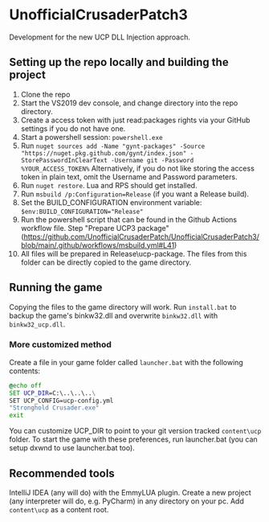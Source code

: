 # UnofficialCrusaderPatch3
Development for the new UCP DLL Injection approach.

## Setting up the repo locally and building the project
1. Clone the repo
2. Start the VS2019 dev console, and change directory into the repo directory.
3. Create a access token with just read:packages rights via your GitHub settings if you do not have one.
4. Start a powershell session: `powershell.exe`
5. Run `nuget sources add -Name "gynt-packages" -Source "https://nuget.pkg.github.com/gynt/index.json" -StorePasswordInClearText -Username git -Password %YOUR_ACCESS_TOKEN%`
   Alternatively, if you do not like storing the access token in plain text, omit the Username and Password parameters.
6. Run `nuget restore`. Lua and RPS should get installed.
7. Run `msbuild /p:Configuration=Release` (if you want a Release build).
8. Set the BUILD_CONFIGURATION environment variable: `$env:BUILD_CONFIGURATION="Release"`
9. Run the powershell script that can be found in the Github Actions workflow file. Step "Prepare UCP3 package" (https://github.com/UnofficialCrusaderPatch/UnofficialCrusaderPatch3/blob/main/.github/workflows/msbuild.yml#L41)
10. All files will be prepared in Release\ucp-package. The files from this folder can be directly copied to the game directory.

## Running the game
Copying the files to the game directory will work. Run `install.bat` to backup the game's binkw32.dll and overwrite `binkw32.dll` with `binkw32_ucp.dll`.

### More customized method
Create a file in your game folder called `launcher.bat` with the following contents:
```cmd
@echo off
SET UCP_DIR=C:\..\..\..\
SET UCP_CONFIG=ucp-config.yml
"Stronghold Crusader.exe"
exit
```
You can customize UCP_DIR to point to your git version tracked `content\ucp` folder.
To start the game with these preferences, run launcher.bat (you can setup dxwnd to use launcher.bat too).

## Recommended tools
IntelliJ IDEA (any will do) with the EmmyLUA plugin.
Create a new project (any interpreter will do, e.g. PyCharm) in any directory on your pc.
Add `content\ucp` as a content root.
